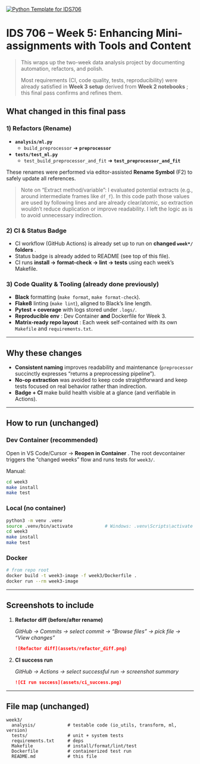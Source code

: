 [![Python Template for IDS706](https://github.com/nyonyoko/IDS706_Data_Engineering_Systems/actions/workflows/main.yml/badge.svg)](https://github.com/nyonyoko/IDS706_Data_Engineering_Systems/actions/workflows/main.yml)

# IDS 706 – Week 5: Enhancing Mini-assignments with Tools and Content

> This wraps up the two-week data analysis project by documenting automation, refactors, and polish.
>
> Most requirements (CI, code quality, tests, reproducibility) were already satisfied in **Week 3 setup** derived from **Week 2 notebooks** ; this final pass confirms and refines them.

## What changed in this final pass

### 1) Refactors (Rename)

- **`analysis/ml.py`**
  - `build_preprocessor` ➜ **`preprocessor`**
- **`tests/test_ml.py`**
  - `test_build_preprocessor_and_fit` ➜ **`test_preprocessor_and_fit`**

These renames were performed via editor-assisted **Rename Symbol** (F2) to safely update all references.

> Note on “Extract method/variable”: I evaluated potential extracts (e.g., around intermediate frames like `df_f`). In this code path those values are used by following lines and are already clear/atomic, so extraction wouldn’t reduce duplication or improve readability. I left the logic as is to avoid unnecessary indirection.

### 2) CI & Status Badge

- CI workflow (GitHub Actions) is already set up to run on **changed `week*/` folders** .
- Status badge is already added to README (see top of this file).
- CI runs **install → format-check → lint → tests** using each week’s Makefile.

### 3) Code Quality & Tooling (already done previously)

- **Black** formatting (`make format`, `make format-check`).
- **Flake8** linting (`make lint`), aligned to Black’s line length.
- **Pytest + coverage** with logs stored under `.logs/`.
- **Reproducible env** : Dev Container **and** Dockerfile for Week 3.
- **Matrix-ready repo layout** : Each week self-contained with its own `Makefile` and `requirements.txt`.

---

## Why these changes

- **Consistent naming** improves readability and maintenance (`preprocessor` succinctly expresses “returns a preprocessing pipeline”).
- **No-op extraction** was avoided to keep code straightforward and keep tests focused on real behavior rather than indirection.
- **Badge + CI** make build health visible at a glance (and verifiable in Actions).

---

## How to run (unchanged)

### Dev Container (recommended)

Open in VS Code/Cursor → **Reopen in Container** . The root devcontainer triggers the “changed weeks” flow and runs tests for `week3/`.

Manual:

```bash
cd week3
make install
make test
```

### Local (no container)

```bash
python3 -m venv .venv
source .venv/bin/activate            # Windows: .venv\Scripts\activate
cd week3
make install
make test
```

### Docker

```bash
# from repo root
docker build -t week3-image -f week3/Dockerfile .
docker run --rm week3-image
```

---

## Screenshots to include

1. **Refactor diff (before/after rename)**

   _GitHub → Commits → select commit → “Browse files” → pick file → “View changes”_

   ```markdown
   ![Refactor diff](assets/refactor_diff.png)
   ```

2. **CI success run**

   _GitHub → Actions → select successful run → screenshot summary_

   ```markdown
   ![CI run success](assets/ci_success.png)
   ```

---

## File map (unchanged)

```
week3/
  analysis/            # testable code (io_utils, transform, ml, version)
  tests/               # unit + system tests
  requirements.txt     # deps
  Makefile             # install/format/lint/test
  Dockerfile           # containerized test run
  README.md            # this file
```
